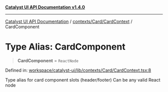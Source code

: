 [**Catalyst UI API Documentation v1.4.0**](../../../../README.md)

---

[Catalyst UI API Documentation](../../../../README.md) / [contexts/Card/CardContext](../README.md) / CardComponent

# Type Alias: CardComponent

> **CardComponent** = `ReactNode`

Defined in: [workspace/catalyst-ui/lib/contexts/Card/CardContext.tsx:8](https://github.com/TheBranchDriftCatalyst/catalyst-ui/blob/main/lib/contexts/Card/CardContext.tsx#L8)

Type alias for card component slots (header/footer)
Can be any valid React node
